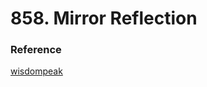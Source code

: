 # 858. Mirror Reflection


### Reference
[wisdompeak](https://github.com/wisdompeak/LeetCode/tree/master/Math/858.Mirror-Reflection)